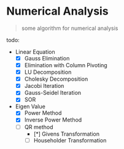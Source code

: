 # Numerical Analysis
> some algorithm for numerical analysis

todo:
* Linear Equation  
  * [x] Gauss Elimination
  * [x] Elimination with Column Pivoting
  * [x] LU Decomposition
  * [x] Cholesky Decomposition
  * [x] Jacobi Iteration
  * [x] Gauss-Seidel Iteration
  * [x] SOR
* Eigen Value
  * [x] Power Method
  * [x] Inverse Power Method
  * [ ] QR method
    * [*] Givens Transformation
    * [ ] Householder Transformation
